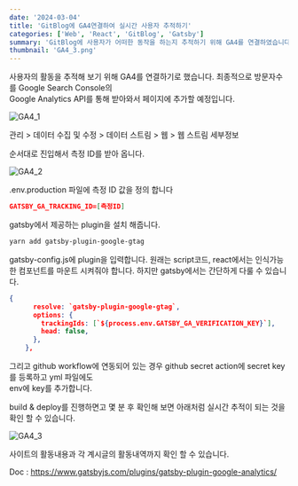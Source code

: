 ```yaml
---
date: '2024-03-04'
title: 'GitBlog에 GA4연결하여 실시간 사용자 추적하기'
categories: ['Web', 'React', 'GitBlog', 'Gatsby']
summary: 'GitBlog에 사용자가 어떠한 동작을 하는지 추적하기 위해 GA4를 연결하였습니다.'
thumbnail: 'GA4_3.png'
---
```


사용자의 활동을 추적해 보기 위해 GA4를 연결하기로 했습니다. 최종적으로 방문자수를 Google Search Console의<br> Google Analytics API를 통해 받아와서 페이지에 추가할 예정입니다.

![GA4_1](https://github.com/littleduck1219/littleduck1219/assets/107936957/90089d9b-d33b-4aac-bfc4-4b38abf5c182)

관리 > 데이터 수집 및 수정 > 데이터 스트림 > 웹 > 웹 스트림 세부정보

순서대로 진입해서 측정 ID를 받아 옵니다.

![GA4_2](https://github.com/littleduck1219/littleduck1219/assets/107936957/8056deef-401f-4ae9-b3a0-7d85c6c36559)

.env.production 파일에 측정 ID 값을 정의 합니다

```json
GATSBY_GA_TRACKING_ID=[측정ID]
```

gatsby에서 제공하는 plugin을 설치 해줍니다.

```bash
yarn add gatsby-plugin-google-gtag
```

gatsby-config.js에 plugin을 입력합니다.
원래는 script코드, react에서는 인식가능한 컴포넌트를 마운트 시켜줘야 합니다. 하지만 gatsby에서는 간단하게 다룰 수 있습니다.

```json
{
      resolve: `gatsby-plugin-google-gtag`,
      options: {
        trackingIds: [`${process.env.GATSBY_GA_VERIFICATION_KEY}`],
        head: false,
      },
    },

```

그리고 github workflow에 연동되어 있는 경우 github secret action에 secret key를 등록하고 yml 파일에도<br> env에 key를 추가합니다.

build & deploy를 진행하면고 몇 분 후 확인해 보면 아래처럼 실시간 추적이 되는 것을 확인 할 수 있습니다.

![GA4_3](https://github.com/littleduck1219/littleduck1219/assets/107936957/51eb2eff-5c02-4a3f-955f-089086d1bf69)

사이트의 활동내용과 각 계시글의 활동내역까지 확인 할 수 있습니다.

Doc : https://www.gatsbyjs.com/plugins/gatsby-plugin-google-analytics/
